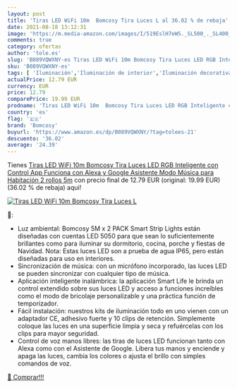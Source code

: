 ```yaml
---
layout: post
title: 'Tiras LED WiFi 10m  Bomcosy Tira Luces L al 36.02 % de rebaja'
date: 2021-08-18 13:12:31
image: 'https://m.media-amazon.com/images/I/519EslH7eWS._SL500_._SL400_.jpg'
comments: true
category: ofertas
author: 'tole.es'
slug: 'B089VQWXNY-es Tiras LED WiFi 10m Bomcosy Tira Luces LED RGB Inteligente...'
sku: 'B089VQWXNY-es'
tags: [ 'Iluminación','Iluminación de interior','Iluminación decorativa y para usos específicos de interior','Tiras LED de interior','alexa','bomcosy', ]
actualPrice: 12.79 EUR
currency: EUR
price: 12.79
comparePrice: 19.99 EUR
prodname: 'Tiras LED WiFi 10m  Bomcosy Tira Luces LED RGB Inteligente con Control App  Funciona con Alexa y Google Asistente  Modo Música para Habitación  2 rollos 5m'
country: 'es'
flag: '🇪🇸'
brand: 'Bomcosy'
buyurl: 'https://www.amazon.es/dp/B089VQWXNY/?tag=tolees-21'
descuento: '36.02'
average: '24.39'
---
```


Tienes [Tiras LED WiFi 10m  Bomcosy Tira Luces LED RGB Inteligente con Control App  Funciona con Alexa y Google Asistente  Modo Música para Habitación  2 rollos 5m](https://www.amazon.es/dp/B089VQWXNY/?tag=tolees-21) con precio final de  12.79 EUR (original: 19.99 EUR) (36.02 %  de rebaja) aqui!

[![Tiras LED WiFi 10m  Bomcosy Tira Luces L](https://m.media-amazon.com/images/I/519EslH7eWS._SL500_._SL400_.jpg)](https://www.amazon.es/dp/B089VQWXNY/?tag=tolees-21)

🔎:

- Luz ambiental: Bomcosy 5M x 2 PACK Smart Strip Lights están diseñadas con cuentas LED 5050 para que sean lo suficientemente brillantes como para iluminar su dormitorio, cocina, porche y fiestas de Navidad. Nota: Estas luces LED son a prueba de agua IP65, pero están diseñadas para uso en interiores.
- Sincronización de música: con un micrófono incorporado, las luces LED se pueden sincronizar con cualquier tipo de música.
- Aplicación inteligente inalámbrica: la aplicación Smart Life le brinda un control extendido sobre sus luces LED y acceso a funciones increíbles como el modo de bricolaje personalizable y una práctica función de temporizador.
- Fácil instalación: nuestros kits de iluminación todo en uno vienen con un adaptador CE, adhesivo fuerte y 10 clips de retención. Simplemente coloque las luces en una superficie limpia y seca y refuércelas con los clips para mayor seguridad.
- Control de voz manos libres: las tiras de luces LED funcionan tanto con Alexa como con el Asistente de Google. Libera tus manos y enciende y apaga las luces, cambia los colores o ajusta el brillo con simples comandos de voz.

[🛒 Comprar!!!](https://www.amazon.es/dp/B089VQWXNY/?tag=tolees-21)
